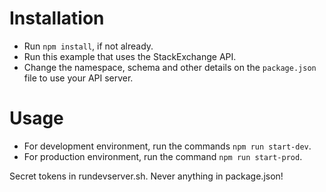 # Installation
* Run `npm install`, if not already.
* Run this example that uses the StackExchange API.
* Change the namespace, schema and other details on the `package.json` file to use your API server.

# Usage
* For development environment, run the commands `npm run start-dev`.
* For production environment, run the command `npm run start-prod`.

Secret tokens in rundevserver.sh. Never anything in package.json!
